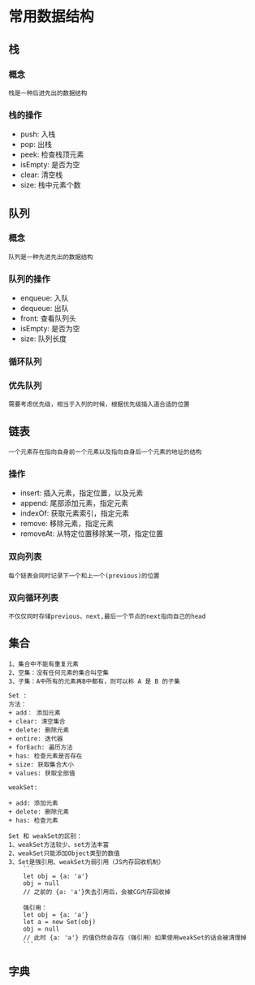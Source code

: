 # 常用数据结构

## 栈

### 概念

    栈是一种后进先出的数据结构

### 栈的操作

- push: 入栈
- pop: 出栈
- peek: 检查栈顶元素
- isEmpty: 是否为空
- clear: 清空栈
- size: 栈中元素个数

## 队列

### 概念

    队列是一种先进先出的数据结构

### 队列的操作

- enqueue: 入队
- dequeue: 出队
- front: 查看队列头
- isEmpty: 是否为空
- size: 队列长度

### 循环队列

### 优先队列

    需要考虑优先级，相当于入列的时候，根据优先级插入道合适的位置

## 链表

    一个元素存在指向自身前一个元素以及指向自身后一个元素的地址的结构

### 操作

- insert: 插入元素，指定位置，以及元素
- append: 尾部添加元素，指定元素
- indexOf: 获取元素索引，指定元素
- remove: 移除元素，指定元素
- removeAt: 从特定位置移除某一项，指定位置

### 双向列表

    每个链表会同时记录下一个和上一个(previous)的位置

### 双向循环列表

    不仅仅同时存储previous、next,最后一个节点的next指向自己的head

## 集合

    1、集合中不能有重复元素
    2、空集：没有任何元素的集合叫空集
    3、子集：A中所有的元素再B中都有，则可以称 A 是 B 的子集

    Set :
    方法：
    + add： 添加元素
    + clear: 清空集合
    + delete: 删除元素
    + entire: 迭代器
    + forEach: 遍历方法
    + has: 检查元素是否存在
    + size: 获取集合大小
    + values: 获取全部值

    weakSet:

    + add: 添加元素
    + delete: 删除元素
    + has: 检查元素

    Set 和 weakSet的区别：
    1、weakSet方法较少、set方法丰富
    2、weakSet只能添加Object类型的数值
    3、Set是强引用、weakSet为弱引用（JS内存回收机制）
        ```
        let obj = {a: 'a'}
        obj = null
        // 之前的 {a: 'a'}失去引用后，会被CG内存回收掉

        强引用：
        let obj = {a: 'a'}
        let a = new Set(obj)
        obj = null
        // 此时 {a: 'a'} 的值仍然会存在（强引用）如果使用weakSet的话会被清理掉
        ```

## 字典
